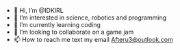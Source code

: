 - 👋 Hi, I’m @IDKIRL
- 👀 I’m interested in science, robotics and programming 
- 🌱 I’m currently learning coding
- 💞️ I’m looking to collaborate on a game jam
- 📫 How to reach me text my email Afteru3@outlook.com

<!---
IDKIRL/IDKIRL is a ✨ special ✨ repository because its `README.md` (this file) appears on your GitHub profile.
You can click the Preview link to take a look at your changes.
--->
